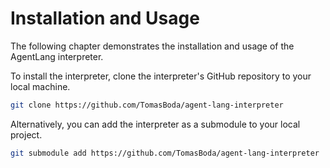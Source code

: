 # Installation and Usage

The following chapter demonstrates the installation and usage of the AgentLang interpreter.

To install the interpreter, clone the interpreter's GitHub repository to your local machine.
```sh
git clone https://github.com/TomasBoda/agent-lang-interpreter
```
Alternatively, you can add the interpreter as a submodule to your local project.
```sh
git submodule add https://github.com/TomasBoda/agent-lang-interpreter
```